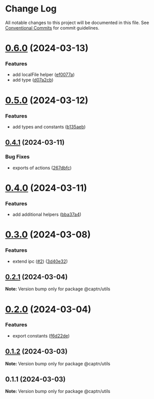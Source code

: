 # Change Log

All notable changes to this project will be documented in this file.
See [Conventional Commits](https://conventionalcommits.org) for commit guidelines.

# [0.6.0](https://github.com/blib-la/captn/compare/v0.5.0...v0.6.0) (2024-03-13)


### Features

* add localFile helper ([ef0077a](https://github.com/blib-la/captn/commit/ef0077ace7cd72a199b187e5131db0238f072e21))
* add type ([d07a2cb](https://github.com/blib-la/captn/commit/d07a2cbae20fa9e2bec0de96dfc44c985531da45))





# [0.5.0](https://github.com/blib-la/captn/compare/v0.4.2...v0.5.0) (2024-03-12)


### Features

* add types and constants ([b135aeb](https://github.com/blib-la/captn/commit/b135aebdd17e3d1a7ee1b0a57650ba351aa75608))





## [0.4.1](https://github.com/blib-la/captn/compare/v0.4.0...v0.4.1) (2024-03-11)


### Bug Fixes

* exports of actions ([267dbfc](https://github.com/blib-la/captn/commit/267dbfcd500dcdf1e17843afaebc52ddb86e8a5c))





# [0.4.0](https://github.com/blib-la/captn/compare/v0.3.1...v0.4.0) (2024-03-11)


### Features

* add additional helpers ([bba37a4](https://github.com/blib-la/captn/commit/bba37a4d1acc2c66d2625fce73a046cc30000dbd))





# [0.3.0](https://github.com/blib-la/captn/compare/v0.2.1...v0.3.0) (2024-03-08)


### Features

* extend ipc ([#2](https://github.com/blib-la/captn/issues/2)) ([3d40e32](https://github.com/blib-la/captn/commit/3d40e32fed46544a3836476525f1f9e8006c2f9c))





## [0.2.1](https://github.com/blib-la/captn/compare/v0.2.0...v0.2.1) (2024-03-04)

**Note:** Version bump only for package @captn/utils





# [0.2.0](https://github.com/blib-la/captn/compare/v0.1.6...v0.2.0) (2024-03-04)


### Features

* export constants ([f6d22de](https://github.com/blib-la/captn/commit/f6d22de77ca9a4e19aff46edad3bfa91799f2824))





## [0.1.2](https://github.com/blib-la/captn/compare/v0.1.1...v0.1.2) (2024-03-03)

**Note:** Version bump only for package @captn/utils





## 0.1.1 (2024-03-03)

**Note:** Version bump only for package @captn/utils
